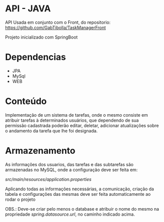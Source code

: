 # API - JAVA 

API Usada em conjunto com o Front, do repositorio:
https://github.com/GabTibolla/TaskManagerFront

Projeto inicializado com SpringBoot

# Dependencias
- JPA
- MySql
- WEB

# Conteúdo

Implementação de um sistema de tarefas, onde o mesmo consiste em atribuir tarefas à determinados usuários, que dependendo de sua permissão cadastrada poderão editar, deletar, adicionar atualizações sobre o andamento da tarefa que lhe foi designada. 

# Armazenamento

As informações dos usuarios, das tarefas e das subtarefas são armazenadas no MySQL, onde a configuração deve ser feita em:

*src/main/resources/application.properties*

Aplicando todas as informações necessárias, a comunicação, criação da tabela e configurações das mesmas deve ser feita automaticamente ao rodar o projeto

OBS.: Deve-se criar pelo menos o database e atribuir o nome do mesmo na propriedade *spring.datasource.url*, no caminho indicado acima.
